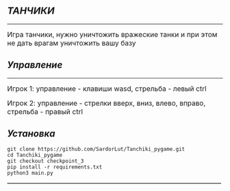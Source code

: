 <h2 style="font-style:italic"><span style="font-size:22px"><strong>ТАНЧИКИ</strong></span></h2>

<hr />
<p><span style="font-size:16px">Игра танчики, нужно уничтожить вражеские танки и при этом не дать врагам уничтожить вашу базу</span></p>
<h2 style="font-style:italic"><strong>Управление</strong></h2>

<hr />
<p><span style="font-size:16px">Игрок 1: управление - клавиши wasd, стрельба - левый ctrl</span></p>

<p><span style="font-size:16px">Игрок 2: управление - стрелки вверх, вниз, влево, вправо, cтрельба - правый ctrl</span></p>
<h2 style="font-style:italic"><strong>Установка</strong></h2>

<table border="1" cellpadding="1" cellspacing="1" dir="ltr" style="width:500px">

    git clone https://github.com/SardorLut/Tanchiki_pygame.git
    cd Tanchiki_pygame
    git checkout checkpoint_3
    pip install -r requirements.txt
    python3 main.py
</table>

<p>&nbsp;</p>
